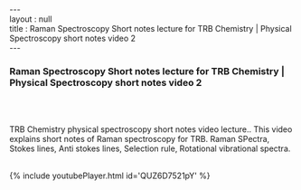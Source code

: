 ---<br>layout : null<br>title : Raman Spectroscopy Short notes lecture for TRB Chemistry | Physical Spectroscopy short notes video 2<br>---<br><h3>Raman Spectroscopy Short notes lecture for TRB Chemistry | Physical Spectroscopy short notes video 2</h3><br><br><p>TRB Chemistry physical spectroscopy short notes video lecture..
This video explains short notes of Raman spectroscopy for TRB.
Raman SPectra,
Stokes lines,
Anti stokes lines,
Selection rule,
Rotational vibrational spectra.</p><br>{% include youtubePlayer.html id='QUZ6D7521pY' %}<br>